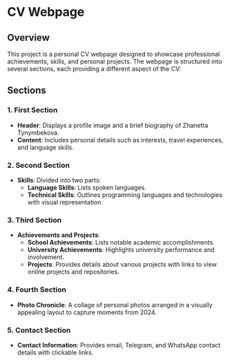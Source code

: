 # CV Webpage

## Overview

This project is a personal CV webpage designed to showcase professional achievements, skills, and personal projects. The webpage is structured into several sections, each providing a different aspect of the CV:

## Sections

### 1. First Section
- **Header**: Displays a profile image and a brief biography of Zhanetta Tynymbekova.
- **Content**: Includes personal details such as interests, travel experiences, and language skills.

### 2. Second Section
- **Skills**: Divided into two parts:
  - **Language Skills**: Lists spoken languages.
  - **Technical Skills**: Outlines programming languages and technologies with visual representation.

### 3. Third Section
- **Achievements and Projects**:
  - **School Achievements**: Lists notable academic accomplishments.
  - **University Achievements**: Highlights university performance and involvement.
  - **Projects**: Provides details about various projects with links to view online projects and repositories.

### 4. Fourth Section
- **Photo Chronicle**: A collage of personal photos arranged in a visually appealing layout to capture moments from 2024.

### 5. Contact Section
- **Contact Information**: Provides email, Telegram, and WhatsApp contact details with clickable links.
